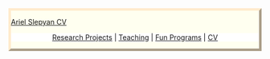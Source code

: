 <style>
body {
  background-image: url('/pictures/dict_background_us.png'); background-size: 2000px;
}
</style>

<style>
.myDiv {
  border: 5px outset BlanchedAlmond;
  background-color: Ivory;    
  text-align: left;
}
</style>

<div class="myDiv">

<a href="/files/cv.pdf">Ariel Slepyan CV</a>

<p align="center" style="color: black; background-color: white;">
  <a href="http://arielslepyan.me/Projects">Research Projects</a> |
  <a href="http://arielslepyan.me/Teaching">Teaching</a> |
  <a href="http://arielslepyan.me/Fun">Fun Programs</a> |
  <a href="http://arielslepyan.me/CV">CV</a> 
</p>

</div>
